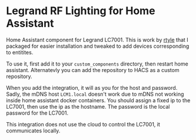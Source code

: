 # Legrand RF Lighting for Home Assistant

Home Assistant component for Legrand LC7001. This is work by 
[rtyle](https://github.com/rtyle/home-assistant.core/tree/legrand_rflc/homeassistant/components/legrand_rflc) that I packaged for easier installation and tweaked
to add devices corresponding to entitites.

To use it, first add it to your `custom_components` directory,
then restart home assistant. Alternatevly you can add the repository
to HACS as a custom repository. 

When you add the integration, it will as you for the host and password. 
Sadly, the mDNS host `LCM1.local` doesn't work due to mDNS not working
inside home assistant docker containers. You should assign a fixed ip
to the LC7001, then use the ip as the hostname. The password is the 
local password for the LC7001. 

This integration does not use the cloud to control the LC7001, it 
communicates locally.
